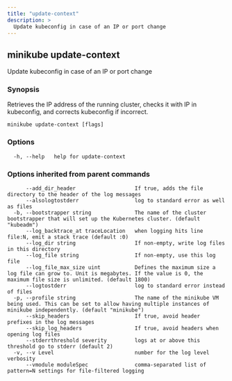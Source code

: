 ```yaml
---
title: "update-context"
description: >
  Update kubeconfig in case of an IP or port change
---
```



## minikube update-context

Update kubeconfig in case of an IP or port change

### Synopsis

Retrieves the IP address of the running cluster, checks it
			with IP in kubeconfig, and corrects kubeconfig if incorrect.

```
minikube update-context [flags]
```

### Options

```
  -h, --help   help for update-context
```

### Options inherited from parent commands

```
      --add_dir_header                   If true, adds the file directory to the header of the log messages
      --alsologtostderr                  log to standard error as well as files
  -b, --bootstrapper string              The name of the cluster bootstrapper that will set up the Kubernetes cluster. (default "kubeadm")
      --log_backtrace_at traceLocation   when logging hits line file:N, emit a stack trace (default :0)
      --log_dir string                   If non-empty, write log files in this directory
      --log_file string                  If non-empty, use this log file
      --log_file_max_size uint           Defines the maximum size a log file can grow to. Unit is megabytes. If the value is 0, the maximum file size is unlimited. (default 1800)
      --logtostderr                      log to standard error instead of files
  -p, --profile string                   The name of the minikube VM being used. This can be set to allow having multiple instances of minikube independently. (default "minikube")
      --skip_headers                     If true, avoid header prefixes in the log messages
      --skip_log_headers                 If true, avoid headers when opening log files
      --stderrthreshold severity         logs at or above this threshold go to stderr (default 2)
  -v, --v Level                          number for the log level verbosity
      --vmodule moduleSpec               comma-separated list of pattern=N settings for file-filtered logging
```

